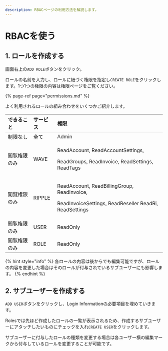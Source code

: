 ```yaml
---
description: RBACページの利用方法を解説します。
---
```


# RBACを使う

## 1. ロールを作成する

画面右上の`ADD ROLE`ボタンをクリック。

ロールの名前を入力し、ロールに紐づく権限を指定し`CREATE ROLE`をクリックします。1つ1つの権限の内容は権限ページをご覧ください。

{% page-ref page="permissions.md" %}

よく利用されるロールの組み合わせをいくつかご紹介します。

<table>
  <thead>
    <tr>
      <th style="text-align:left">&#x3067;&#x304D;&#x308B;&#x3053;&#x3068;</th>
      <th style="text-align:left">&#x30B5;&#x30FC;&#x30D3;&#x30B9;</th>
      <th style="text-align:left">&#x6A29;&#x9650;</th>
    </tr>
  </thead>
  <tbody>
    <tr>
      <td style="text-align:left">&#x5236;&#x9650;&#x306A;&#x3057;</td>
      <td style="text-align:left">&#x5168;&#x3066;</td>
      <td style="text-align:left">Admin</td>
    </tr>
    <tr>
      <td style="text-align:left">&#x95B2;&#x89A7;&#x6A29;&#x9650;&#x306E;&#x307F;</td>
      <td style="text-align:left">WAVE</td>
      <td style="text-align:left">
        <p>ReadAccount, ReadAccountSettings,</p>
        <p>ReadGroups, ReadInvoice, ReadSettings, ReadTags</p>
      </td>
    </tr>
    <tr>
      <td style="text-align:left">&#x95B2;&#x89A7;&#x6A29;&#x9650;&#x306E;&#x307F;</td>
      <td style="text-align:left">RIPPLE</td>
      <td style="text-align:left">
        <p>ReadAccount, ReadBillingGroup, ReadInvoice,</p>
        <p>ReadInvoiceSettings, ReadReseller ReadRi, ReadSettings</p>
      </td>
    </tr>
    <tr>
      <td style="text-align:left">&#x95B2;&#x89A7;&#x6A29;&#x9650;&#x306E;&#x307F;</td>
      <td style="text-align:left">USER</td>
      <td style="text-align:left">ReadOnly</td>
    </tr>
    <tr>
      <td style="text-align:left">&#x95B2;&#x89A7;&#x6A29;&#x9650;&#x306E;&#x307F;</td>
      <td style="text-align:left">ROLE</td>
      <td style="text-align:left">ReadOnly</td>
    </tr>
  </tbody>
</table>{% hint style="info" %}
各ロールの内容は後からでも編集可能ですが、ロールの内容を変更した場合はそのロールが付与されているサブユーザーにも影響します。
{% endhint %}

## 2. サブユーザーを作成する

`ADD USER`ボタンをクリックし、Login Informationの必要項目を埋めていきます。

Rolesでは先ほど作成したロールの一覧が表示されるため、作成するサブユーザーにアタッチしたいものにチェックを入れ`CREATE USER`をクリックします。

サブユーザーに付与したロールの種類を変更する場合は各ユーザー横の編集マークから付与しているロールを変更することが可能です。



